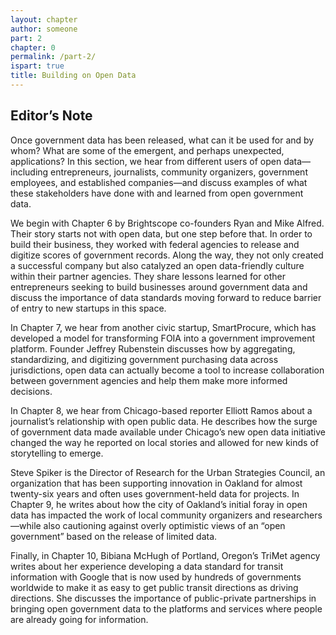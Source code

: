 ```yaml
---
layout: chapter
author: someone
part: 2
chapter: 0
permalink: /part-2/
ispart: true
title: Building on Open Data
---
```


## Editor’s Note



Once government data has been released, what can it be used for and by whom? What are some of the emergent, and perhaps unexpected, applications? In this section, we hear from different users of open data—including entrepreneurs, journalists, community organizers, government employees, and established companies—and discuss examples of what these stakeholders have done with and learned from open government data.

We begin with Chapter 6 by Brightscope co-founders Ryan and Mike Alfred. Their story starts not with open data, but one step before that. In order to build their business, they worked with federal agencies to release and digitize scores of government records. Along the way, they not only created a successful company but also catalyzed an open data-friendly culture within their partner agencies. They share lessons learned for other entrepreneurs seeking to build businesses around government data and discuss the importance of data standards moving forward to reduce barrier of entry to new startups in this space.

In Chapter 7, we hear from another civic startup, SmartProcure, which has developed a model for transforming FOIA into a government improvement platform. Founder Jeffrey Rubenstein discusses how by aggregating, standardizing, and digitizing government purchasing data across jurisdictions, open data can actually become a tool to increase collaboration between government agencies and help them make more informed decisions.

In Chapter 8, we hear from Chicago-based reporter Elliott Ramos about a journalist’s relationship with open public data. He describes how the surge of government data made available under Chicago’s new open data initiative changed the way he reported on local stories and allowed for new kinds of storytelling to emerge.

Steve Spiker is the Director of Research for the Urban Strategies Council, an organization that has been supporting innovation in Oakland for almost twenty-six years and often uses government-held data for projects. In Chapter 9, he writes about how the city of Oakland’s initial foray in open data has impacted the work of local community organizers and researchers—while also cautioning against overly optimistic views of an “open government” based on the release of limited data.

Finally, in Chapter 10, Bibiana McHugh of Portland, Oregon’s TriMet agency writes about her experience developing a data standard for transit information with Google that is now used by hundreds of governments worldwide to make it as easy to get public transit directions as driving directions. She discusses the importance of public-private partnerships in bringing open government data to the platforms and services where people are already going for information.

